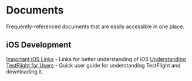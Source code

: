 # Documents

Frequently-referenced documents that are easily accessible in one place.

## iOS Development

[Important iOS Links](/ios-links.md) - Links for better understanding of iOS
[Understanding TestFlight for Users](/understanding-testflight.md) - Quick user guide for understanding TestFlight and downloading it.
